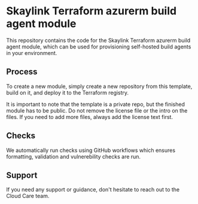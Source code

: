 # Skaylink Terraform azurerm build agent module
This repository contains the code for the Skaylink Terraform azurerm build agent module, which can be used for provisioning self-hosted build agents in your environment.

## Process

To create a new module, simply create a new repository from this template, build on it, and deploy it to the Terraform registry.

It is important to note that the template is a private repo, but the finished module has to be public. Do not remove the license file or the intro on the files. If you need to add more files, always add the license text first.

## Checks

We automatically run checks using GitHub workflows which ensures formatting, validation and vulnerebility checks are run.

## Support

If you need any support or guidance, don't hesitate to reach out to the Cloud Care team.
